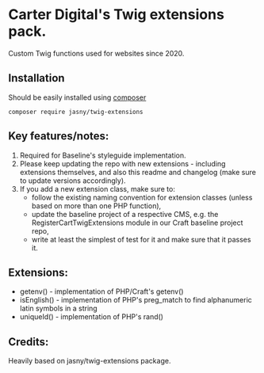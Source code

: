 Carter Digital's Twig extensions pack.
=======================
Custom Twig functions used for websites since 2020.

## Installation
Should be easily installed using [composer](http://getcomposer.org/)

    composer require jasny/twig-extensions

## Key features/notes:
1. Required for Baseline's styleguide implementation.
2. Please keep updating the repo with new extensions - including extensions themselves, and also this readme and changelog (make sure to update versions accordingly).
3. If you add a new extension class, make sure to:
    * follow the existing naming convention for extension classes (unless based on more than one PHP function),
    * update the baseline project of a respective CMS, e.g. the RegisterCartTwigExtensions module in our Craft baseline project repo,
    * write at least the simplest of test for it and make sure that it passes it.

## Extensions:
* getenv() - implementation of PHP/Craft's getenv()
* isEnglish() - implementation of PHP's preg_match to find alphanumeric latin symbols in a string
* uniqueId() - implementation of PHP's rand()

## Credits:
Heavily based on jasny/twig-extensions package.